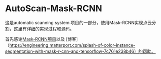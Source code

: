 # AutoScan-Mask-RCNN
这是automatic scanning system 项目的一部分，使用Mask-RCNN实现点云分割，这里有详细的实现过程和源码。

首先感谢[Mask-RCNN项目](https://github.com/matterport/Mask_RCNN)以及 [博客] （https://engineering.matterport.com/splash-of-color-instance-segmentation-with-mask-r-cnn-and-tensorflow-7c761e238b46）的帮助。
